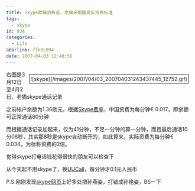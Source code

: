 ```yaml
---
title: Skype欺骗消费者，老猫来揭露真实资费标准
tags:
  - skype
id: 934
categories:
  - Life
abbrlink: ffe3c094
date: 2007-04-03 12:40:56
---
```


<div style="border: 1px solid rgb(0, 0, 0); margin: 10px; padding: 3px; float: right;">
	![skype](/images/2007/04/03_200704031243437445_12752.gif)</div>
右图是3月12日至4月2日，老猫skype通话记录

之前帐户余额为1.36欧元，根据[Skype费率](http://www.skype.com/intl/zh-Hans/products/skypeout/rates/all_rates.html#listing-C)，中国资费为每分钟&euro; 0.017，即余额可正常通话80分钟

而根据通话记录加起来，仅为41分钟，不足一分钟的算一分钟，而且最后通话10分08秒，其实那8秒是skype自动断开的，如此算来，<span class="Title">实际资费为每分钟&euro; 0.034，为标称资费的2倍</span>。

觉得skype打电话钱花得很快的朋友可以检查下

从今天起不用skype了，换[UUCall](http://www.uucall.com/)，每分钟才0.1元人民币

P.S.刚刚发现[skype网页](http://skype.tom.com/)上好多处把孙燕姿，打错成孙艳姿，BS一下 